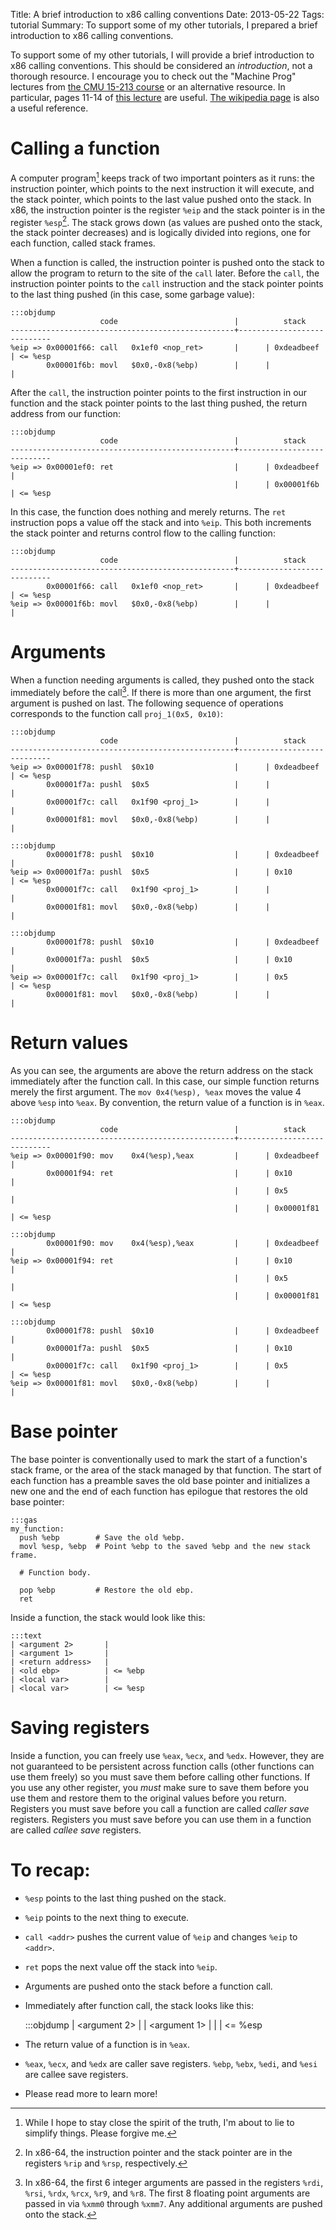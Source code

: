 Title: A brief introduction to x86 calling conventions
Date: 2013-05-22
Tags: tutorial
Summary: To support some of my other tutorials, I prepared a brief introduction to x86 calling conventions. 

To support some of my other tutorials, I will provide a brief introduction to x86 calling conventions. This should be considered an *introduction*, not a thorough resource. I encourage you to check out the "Machine Prog" lectures from [the CMU 15-213 course](https://www.cs.cmu.edu/afs/cs/academic/class/15213-s13/www/schedule.html) or an alternative resource. In particular, pages 11-14 of [this lecture](https://www.cs.cmu.edu/afs/cs/academic/class/15213-s13/www/lectures/07-machine-procedures.pdf) are useful. [The wikipedia page](https://en.wikipedia.org/wiki/X86_calling_conventions) is also a useful reference.

# Calling a function #

A computer program[^3] keeps track of two important pointers as it runs: the instruction pointer, which points to the next instruction it will execute, and the stack pointer, which points to the last value pushed onto the stack. In x86, the instruction pointer is the register `%eip` and the stack pointer is in the register `%esp`[^4]. The stack grows down (as values are pushed onto the stack, the stack pointer decreases) and is logically divided into regions, one for each function, called stack frames. 

[^3]: While I hope to stay close the spirit of the truth, I'm about to lie to simplify things. Please forgive me.

[^4]: In x86-64, the instruction pointer and the stack pointer are in the registers `%rip` and `%rsp`, respectively.

When a function is called, the instruction pointer is pushed onto the stack to allow the program to return to the site of the `call` later. Before the `call`, the instruction pointer points to the `call` instruction and the stack pointer points to the last thing pushed (in this case, some garbage value):

~~~
:::objdump
                    code                          |          stack
--------------------------------------------------+----------------------------
%eip => 0x00001f66: call   0x1ef0 <nop_ret>       |      | 0xdeadbeef | <= %esp
        0x00001f6b: movl   $0x0,-0x8(%ebp)        |      |            |
~~~

After the `call`, the instruction pointer points to the first instruction in our function and the stack pointer points to the last thing pushed, the return address from our function:

~~~
:::objdump
                    code                          |          stack
--------------------------------------------------+----------------------------
%eip => 0x00001ef0:	ret                           |      | 0xdeadbeef |
                                                  |      | 0x00001f6b | <= %esp
~~~

In this case, the function does nothing and merely returns. The `ret` instruction pops a value off the stack and into `%eip`. This both increments the stack pointer and returns control flow to the calling function:

~~~
:::objdump
                    code                          |          stack
--------------------------------------------------+----------------------------
        0x00001f66: call   0x1ef0 <nop_ret>       |      | 0xdeadbeef | <= %esp
%eip => 0x00001f6b: movl   $0x0,-0x8(%ebp)        |      |            |
~~~

# Arguments #

When a function needing arguments is called, they pushed onto the stack immediately before the call[^5]. If there is more than one argument, the first argument is pushed on last. The following sequence of operations corresponds to the function call `proj_1(0x5, 0x10)`:

[^5]: In x86-64, the first 6 integer arguments are passed in the registers `%rdi`, `%rsi`, `%rdx`, `%rcx`, `%r9`, and `%r8`. The first 8 floating point arguments are passed in via `%xmm0` through `%xmm7`. Any additional arguments are pushed onto the stack.

~~~
:::objdump
                    code                          |          stack
--------------------------------------------------+----------------------------
%eip => 0x00001f78: pushl  $0x10                  |      | 0xdeadbeef | <= %esp
        0x00001f7a: pushl  $0x5                   |      |            |
        0x00001f7c: call   0x1f90 <proj_1>        |      |            |
        0x00001f81: movl   $0x0,-0x8(%ebp)        |      |            |      
~~~
~~~
:::objdump
        0x00001f78: pushl  $0x10                  |      | 0xdeadbeef |
%eip => 0x00001f7a: pushl  $0x5                   |      | 0x10       | <= %esp
        0x00001f7c: call   0x1f90 <proj_1>        |      |            |
        0x00001f81: movl   $0x0,-0x8(%ebp)        |      |            |      
~~~

~~~
:::objdump
        0x00001f78: pushl  $0x10                  |      | 0xdeadbeef |
        0x00001f7a: pushl  $0x5                   |      | 0x10       |
%eip => 0x00001f7c: call   0x1f90 <proj_1>        |      | 0x5        | <= %esp
        0x00001f81: movl   $0x0,-0x8(%ebp)        |      |            |      
~~~

# Return values #

As you can see, the arguments are above the return address on the stack immediately after the function call. In this case, our simple function returns merely the first argument. The `mov 0x4(%esp), %eax` moves the value 4 above `%esp` into `%eax`. By convention, the return value of a function is in `%eax`.

~~~
:::objdump
                    code                          |          stack
--------------------------------------------------+----------------------------
%eip => 0x00001f90: mov    0x4(%esp),%eax         |      | 0xdeadbeef | 
        0x00001f94: ret                           |      | 0x10       |
                                                  |      | 0x5        |
                                                  |      | 0x00001f81 | <= %esp
~~~
~~~
:::objdump
        0x00001f90: mov    0x4(%esp),%eax         |      | 0xdeadbeef | 
%eip => 0x00001f94: ret                           |      | 0x10       |
                                                  |      | 0x5        |
                                                  |      | 0x00001f81 | <= %esp
~~~
~~~
:::objdump
        0x00001f78: pushl  $0x10                  |      | 0xdeadbeef |
        0x00001f7a: pushl  $0x5                   |      | 0x10       |
        0x00001f7c: call   0x1f90 <proj_1>        |      | 0x5        | <= %esp
%eip => 0x00001f81: movl   $0x0,-0x8(%ebp)        |      |            |   
~~~

# Base pointer #

The base pointer is conventionally used to mark the start of a function's stack frame, or the area of the stack managed by that function. The start of each function has a preamble saves the old base pointer and initializes a new one and the end of each function has epilogue that restores the old base pointer:

~~~
:::gas
my_function:
  push %ebp        # Save the old %ebp.
  movl %esp, %ebp  # Point %ebp to the saved %ebp and the new stack frame.
  
  # Function body.
  
  pop %ebp         # Restore the old ebp.
  ret
~~~

Inside a function, the stack would look like this:

~~~
:::text
| <argument 2>       |
| <argument 1>       |
| <return address>   |
| <old ebp>          | <= %ebp
| <local var>        |
| <local var>        | <= %esp
~~~

# Saving registers #

Inside a function, you can freely use `%eax`, `%ecx`, and `%edx`. However, they are not guaranteed to be persistent across function calls (other functions can use them freely) so you must save them before calling other functions. If you use any other register, you _must_ make sure to save them before you use them and restore them to the original values before you return. Registers you must save before you call a function are called _caller save_ registers. Registers you must save before you can use them in a function are called _callee save_ registers.

# To recap: #

-    `%esp` points to the last thing pushed on the stack.
-    `%eip` points to the next thing to execute.
-    `call <addr>` pushes the current value of `%eip` and changes `%eip` to `<addr>`.
-    `ret` pops the next value off the stack into `%eip`.
-    Arguments are pushed onto the stack before a function call.
-    Immediately after function call, the stack looks like this:

        :::objdump
        | <argument 2>     |
        | <argument 1>     |
        | <return address> | <= %esp

-    The return value of a function is in `%eax`.
-    `%eax`, `%ecx`, and `%edx` are caller save registers. `%ebp`, `%ebx`, `%edi`, and `%esi` are callee save registers.
-    Please read more to learn more!